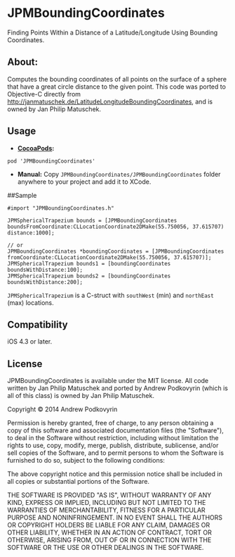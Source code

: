 JPMBoundingCoordinates
==========

Finding Points Within a Distance of a Latitude/Longitude Using Bounding Coordinates.

About:
----------

Computes the bounding coordinates of all points on the surface of a sphere that have a great circle distance to the given point.
This code was ported to Objective-C directly from http://janmatuschek.de/LatitudeLongitudeBoundingCoordinates, and is owned by Jan Philip Matuschek.


## Usage
 - **[CocoaPods](http://cocoapods.org):**
```
pod 'JPMBoundingCoordinates'
```
 - **Manual:**
Copy `JPMBoundingCoordinates/JPMBoundingCoordinates` folder anywhere to your project and add it to XCode.


##Sample

```obj-c
#import "JPMBoundingCoordinates.h"

JPMSphericalTrapezium bounds = [JPMBoundingCoordinates boundsFromCoordinate:CLLocationCoordinate2DMake(55.750056, 37.615707) distance:1000];

// or
JPMBoundingCoordinates *boundingCoordinates = [JPMBoundingCoordinates fromCoordinate:CLLocationCoordinate2DMake(55.750056, 37.615707)];
JPMSphericalTrapezium bounds1 = [boundingCoordinates boundsWithDistance:100];
JPMSphericalTrapezium bounds2 = [boundingCoordinates boundsWithDistance:200];
```

`JPMSphericalTrapezium` is a C-struct with `southWest` (min) and `northEast` (max) locations.


## Compatibility
iOS 4.3 or later.


## License

JPMBoundingCoordinates is available under the MIT license.
All code written by Jan Philip Matuschek and ported by Andrew Podkovyrin (which is all of this class) is owned by Jan Philip Matuschek.

Copyright © 2014 Andrew Podkovyrin

Permission is hereby granted, free of charge, to any person obtaining a copy
of this software and associated documentation files (the "Software"), to deal
in the Software without restriction, including without limitation the rights
to use, copy, modify, merge, publish, distribute, sublicense, and/or sell
copies of the Software, and to permit persons to whom the Software is
furnished to do so, subject to the following conditions:

The above copyright notice and this permission notice shall be included
in all copies or substantial portions of the Software.

THE SOFTWARE IS PROVIDED "AS IS", WITHOUT WARRANTY OF ANY KIND, EXPRESS OR
IMPLIED, INCLUDING BUT NOT LIMITED TO THE WARRANTIES OF MERCHANTABILITY,
FITNESS FOR A PARTICULAR PURPOSE AND NONINFRINGEMENT. IN NO EVENT SHALL THE
AUTHORS OR COPYRIGHT HOLDERS BE LIABLE FOR ANY CLAIM, DAMAGES OR OTHER
LIABILITY, WHETHER IN AN ACTION OF CONTRACT, TORT OR OTHERWISE, ARISING FROM,
OUT OF OR IN CONNECTION WITH THE SOFTWARE OR THE USE OR OTHER DEALINGS IN
THE SOFTWARE.
